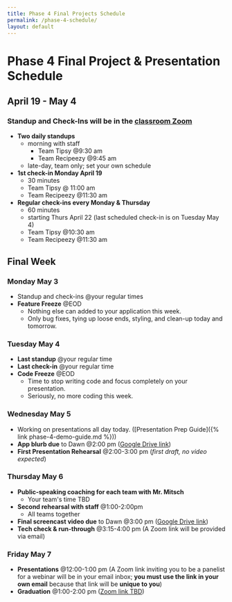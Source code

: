 ```yaml
---
title: Phase 4 Final Projects Schedule
permalink: /phase-4-schedule/
layout: default
---
```


# Phase 4 Final Project & Presentation Schedule

## April 19 - May 4

### Standup and Check-Ins will be in the [classroom Zoom](https://us02web.zoom.us/j/88017099254?pwd=S0dXVDlNaE1wWU1uTE5mVFFDa0xoZz09)

- **Two daily standups**
  - morning with staff
    - Team Tipsy @9:30 am
    - Team Recipeezy @9:45 am
  - late-day, team only; set your own schedule
- **1st check-in Monday April 19**
  - 30 minutes
  - Team Tipsy @ 11:00 am
  - Team Recipeezy @11:30 am
- **Regular check-ins every Monday & Thursday**
  - 60 minutes
  - starting Thurs April 22 (last scheduled check-in is on Tuesday May 4)
  - Team Tipsy @10:30 am
  - Team Recipeezy @11:30 am

## Final Week

### Monday May 3

- Standup and check-ins @your regular times
- **Feature Freeze** @EOD
  - Nothing else can added to your application this week.
  - Only bug fixes, tying up loose ends, styling, and clean-up today and tomorrow.

### Tuesday May 4

- **Last standup** @your regular time
- **Last check-in** @your regular time
- **Code Freeze** @EOD
  - Time to stop writing code and focus completely on your presentation.
  - Seriously, no more coding this week.

### Wednesday May 5

- Working on presentations all day today. ([Presentation Prep Guide]({% link phase-4-demo-guide.md %}))
- **App blurb due** to Dawn @2:00 pm ([Google Drive link](https://drive.google.com/drive/folders/1yqX2wikhrrZ5c1s3pL_LqxHe2a_Ijb9V?usp=sharing))
- **First Presentation Rehearsal** @2:00-3:00 pm (_first draft, no video expected_)

### Thursday May 6

- **Public-speaking coaching for each team with Mr. Mitsch**
  - Your team's time TBD
- **Second rehearsal with staff** @1:00-2:00pm
  - All teams together
- **Final screencast video due** to Dawn @3:00 pm ([Google Drive link](https://drive.google.com/drive/folders/1yqX2wikhrrZ5c1s3pL_LqxHe2a_Ijb9V?usp=sharing))
- **Tech check & run-through** @3:15-4:00 pm (A Zoom link will be provided via email)

### Friday May 7

- **Presentations** @12:00-1:00 pm (A Zoom link inviting you to be a panelist for a webinar will be in your email inbox; **you must use the link in your own email** because that link will be **unique to you**)
- **Graduation** @1:00-2:00 pm ([Zoom link TBD]())
